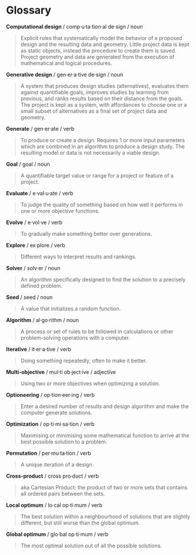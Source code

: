 # Glossary

**Computational design** / comp·u·ta·tion·al de·sign / noun

> Explicit rules that systematically model the behavior of a proposed design and the resulting data and geometry. Little project data is kept as static objects, instead the procedure to create them is saved. Project geometry and data are generated from the execution of mathematical and logical procedures.

**Generative design** / gen·er·a·tive de·sign / noun

> A system that produces design studies \(alternatives\), evaluates them against quantifiable goals, improves studies by learning from previous, and ranks results based on their distance from the goals. The project is kept as a system, with affordances to choose one or a small subset of alternatives as a final set of project data and geometry.

**Generate** / gen·er·ate / verb

> To produce or create a design. Requires 1 or more input parameters which are combined in an algorithm to produce a design study. The resulting model or data is not necessarily a viable design.

**Goal** / goal / noun

> A quantifiable target value or range for a project or feature of a project.

**Evaluate** / e·val·u·ate / verb

> To judge the quality of something based on how well it performs in one or more objective functions.

**Evolve** / e·vol·ve / verb

> To gradually make something better over generations.

**Explore** / ex·plore / verb

> Different ways to interpret results and rankings.

**Solver** / solv·er / noun

> An algorithm specifically designed to find the solution to a precisely defined problem.

**Seed** / seed / noun

> A value that initializes a random function.

**Algorithm** / al·go·rithm / noun

> A process or set of rules to be followed in calculations or other problem-solving operations with a computer.

**Iterative** / it·er·a·tive / verb

> Doing something repeatedly, often to make it better.

**Multi-objective** / mul·ti ob·ject·ive / adjective

> Using two or more objectives when optimizing a solution.

**Optioneering** / op·tion·eer·ing / verb

> Enter a desired number of results and design algorithm and make the computer generate solutions.

**Optimization** / op·ti·mi·sa·tion / verb

> Maximising or minimising some mathematical function to arrive at the best possible solution to a problem.

**Permutation** / per·mu·ta·tion / verb

> A unique iteration of a design.

**Cross-product** / cross pro·duct / verb

> aka Cartesian Product: the product of two or more sets that contains all ordered pairs between the sets.

**Local optimum** / lo·cal op·ti·mum / verb

> The best solution within a neighbourhood of solutions that are slightly different, but still worse than the global optimum.

**Global optimum** / glo·bal op·ti·mum / verb

> The most optimal solution out of all the possible solutions.

